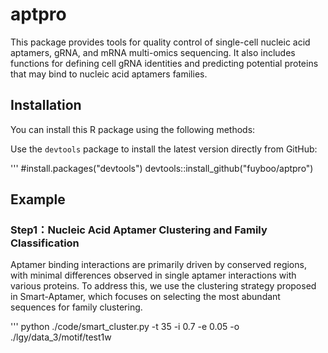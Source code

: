# aptpro
 This package provides tools for quality control of single-cell nucleic acid aptamers, gRNA, and mRNA multi-omics sequencing. It also includes functions for defining cell gRNA identities and predicting potential proteins that may bind to nucleic acid aptamers families.
## Installation
You can install this R package using the following methods:

Use the `devtools` package to install the latest version directly from GitHub:

'''
#install.packages("devtools")
devtools::install_github("fuyboo/aptpro")

## Example
### Step1：Nucleic Acid Aptamer Clustering and Family Classification
  Aptamer binding interactions are primarily driven by conserved regions, with minimal differences observed in single aptamer interactions with various proteins. To address this, we use the clustering strategy proposed in Smart-Aptamer, which focuses on selecting the most abundant sequences for family clustering.

'''
python ./code/smart_cluster.py  -t 35 -i 0.7 -e 0.05 -o ./lgy/data_3/motif/test1w
